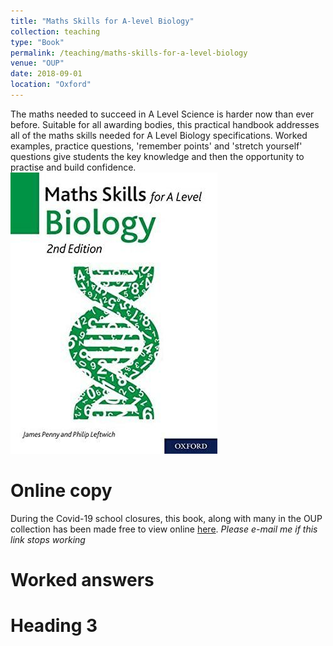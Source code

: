 ```yaml
---
title: "Maths Skills for A-level Biology"
collection: teaching
type: "Book"
permalink: /teaching/maths-skills-for-a-level-biology
venue: "OUP"
date: 2018-09-01
location: "Oxford"
---
```


The maths needed to succeed in A Level Science is harder now than ever before. Suitable for all awarding bodies, this practical handbook addresses all of the maths skills needed for A Level Biology specifications. Worked examples, practice questions, 'remember points' and 'stretch yourself' questions give students the key knowledge and then the opportunity to practise and build confidence.<br/><img src='/images/maths-skills-for-a-level-biology.jpg'>



Online copy
======
During the Covid-19 school closures, this book, along with many in the OUP collection has been made free to view online [here](https://en.calameo.com/read/0007777215eb633228e4a?authid=PxULnYR8lBAq). *Please e-mail me if this link stops working* 

Worked answers
======

Heading 3
======
